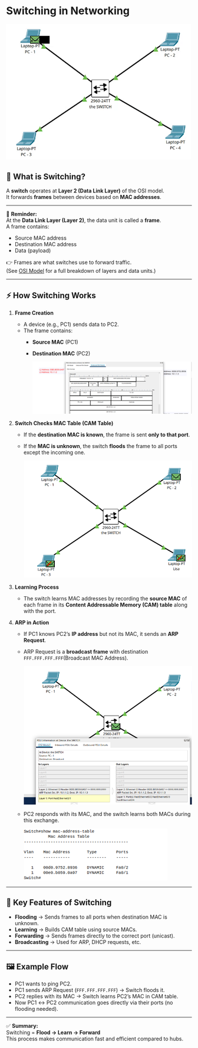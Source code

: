 # Switching in Networking


<img src="./Images/Switching_Diagram.gif" alt="Just Demo Diagram">

## 📌 What is Switching?
A **switch** operates at **Layer 2 (Data Link Layer)** of the OSI model.  
It forwards **frames** between devices based on **MAC addresses**.


---
📌 **Reminder:**  
At the **Data Link Layer (Layer 2)**, the data unit is called a **frame**.  
A frame contains:  
- Source MAC address  
- Destination MAC address  
- Data (payload)  

👉 Frames are what switches use to forward traffic.  
(See [OSI Model](../OSI_Model.md) for a full breakdown of layers and data units.)

---

## ⚡ How Switching Works
1. **Frame Creation**  
   - A device (e.g., PC1) sends data to PC2.  
   - The frame contains:  
     - **Source MAC** (PC1)  
     - **Destination MAC** (PC2)
       
       ![frame](./Images/PC1-to-PC2-Frame.png)
       
2. **Switch Checks MAC Table (CAM Table)**  
   - If the **destination MAC is known**, the frame is sent **only to that port**.  
   - If the **MAC is unknown**, the switch **floods** the frame to all ports except the incoming one.

     ![Flooding](./Images/Switch_Flooding_Frame.png) 

3. **Learning Process**  
   - The switch learns MAC addresses by recording the **source MAC** of each frame in its **Content Addressable Memory (CAM) table** along with the port.  

4. **ARP in Action**  
   - If PC1 knows PC2’s **IP address** but not its MAC, it sends an **ARP Request**.  
   - ARP Request is a **broadcast frame** with destination `FFF.FFF.FFF.FFF`(Broadcast MAC Address).

     ![imge](./Images/Switch_ARP_Broadcasting.png)
    
   - PC2 responds with its MAC, and the switch learns both MACs during this exchange.

     ![CAM Table](./Images/CAM_Table.png)

---

## 🔑 Key Features of Switching
- **Flooding** → Sends frames to all ports when destination MAC is unknown.  
- **Learning** → Builds CAM table using source MACs.  
- **Forwarding** → Sends frames directly to the correct port (unicast).  
- **Broadcasting** → Used for ARP, DHCP requests, etc.  

---

## 🖼️ Example Flow
- PC1 wants to ping PC2.  
- PC1 sends ARP Request (`FFF.FFF.FFF.FFF`) → Switch floods it.
- PC2 replies with its MAC → Switch learns PC2’s MAC in CAM table.  
- Now PC1 ↔ PC2 communication goes directly via their ports (no flooding needed).  

---

✅ **Summary:**  
Switching = **Flood → Learn → Forward**  
This process makes communication fast and efficient compared to hubs.
